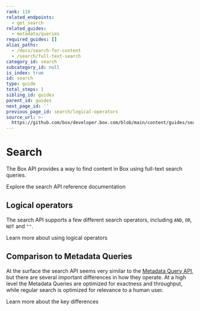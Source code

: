```yaml
---
rank: 110
related_endpoints:
  - get_search
related_guides:
  - metadata/queries
required_guides: []
alias_paths:
  - /docs/search-for-content
  - /search/full-text-search
category_id: search
subcategory_id: null
is_index: true
id: search
type: guide
total_steps: 1
sibling_id: guides
parent_id: guides
next_page_id: ''
previous_page_id: search/logical-operators
source_url: >-
  https://github.com/box/developer.box.com/blob/main/content/guides/search/index.md
---
```

# Search

The Box API provides a way to find content in Box using
full-text search queries.

<Sample id='get_search' >

</Sample>

<CTA to='e://get_search'>

Explore the search API reference documentation

</CTA>

## Logical operators

The search API supports a few different search operators, including
`AND`, `OR`, `NOT` and `""`.

<CTA to='g://search/logical-operators'>

Learn more about using logical operators

</CTA>

## Comparison to Metadata Queries

At the surface the search API seems very similar
to the [Metadata Query API][mdq], but there are several important differences
in how they operate. At a high level the Metadata Queries are
optimized for exactness and throughput, while regular search is optimized
for relevance to a human user.

<CTA to='g://metadata/queries/comparison'>

Learn more about the key differences

</CTA>

[mdq]: g://metadata/queries
